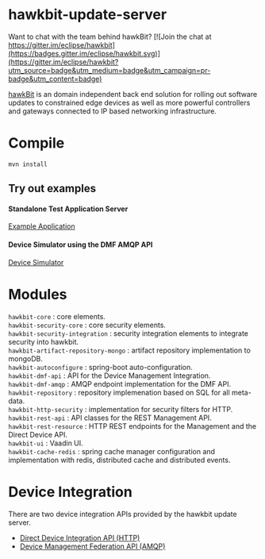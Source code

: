 # hawkbit-update-server

Want to chat with the team behind hawkBit? [![Join the chat at https://gitter.im/eclipse/hawkbit](https://badges.gitter.im/eclipse/hawkbit.svg)](https://gitter.im/eclipse/hawkbit?utm_source=badge&utm_medium=badge&utm_campaign=pr-badge&utm_content=badge)

[hawkBit](https://projects.eclipse.org/projects/iot.hawkbit) is an domain independent back end solution for rolling out software updates to constrained edge devices as well as more powerful controllers and gateways connected to IP based networking infrastructure.


# Compile
```
mvn install
```

## Try out examples
#### Standalone Test Application Server
[Example Application](examples/hawkbit-example-app)
#### Device Simulator using the DMF AMQP API
[Device Simulator](examples/hawkbit-device-simulator)

# Modules
`hawkbit-core` : core elements.  
`hawkbit-security-core` : core security elements.  
`hawkbit-security-integration` : security integration elements to integrate security into hawkbit.  
`hawkbit-artifact-repository-mongo` : artifact repository implementation to mongoDB.    
`hawkbit-autoconfigure` : spring-boot auto-configuration.  
`hawkbit-dmf-api` : API for the Device Management Integration.  
`hawkbit-dmf-amqp` : AMQP endpoint implementation for the DMF API.  
`hawkbit-repository` : repository implemenation based on SQL for all meta-data.    
`hawkbit-http-security` : implementation for security filters for HTTP.    
`hawkbit-rest-api` : API classes for the REST Management API.  
`hawkbit-rest-resource` : HTTP REST endpoints for the Management and the Direct Device API.  
`hawkbit-ui` : Vaadin UI.  
`hawkbit-cache-redis` : spring cache manager configuration and implementation with redis, distributed cache and distributed events.


# Device Integration
There are two device integration APIs provided by the hawkbit update server.
* [Direct Device Integration API (HTTP)](DDIA.md)
* [Device Management Federation API (AMQP)](DMFA.md)
